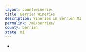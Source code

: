 ```yaml
---
layout: countywineries
title: Berrien Wineries
description: Wineries in Berrien MI
permalink: /mi/berrien/
county: berrien
state: mi
---
```

-

